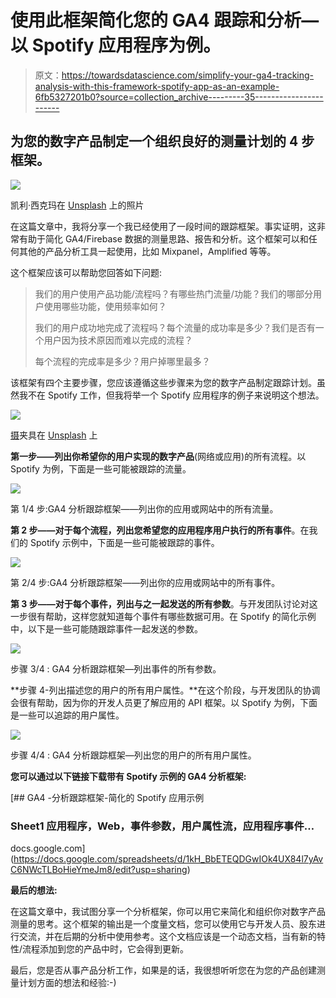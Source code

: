# 使用此框架简化您的 GA4 跟踪和分析—以 Spotify 应用程序为例。

> 原文：<https://towardsdatascience.com/simplify-your-ga4-tracking-analysis-with-this-framework-spotify-app-as-an-example-6fb5327201b0?source=collection_archive---------35----------------------->

## 为您的数字产品制定一个组织良好的测量计划的 4 步框架。

![](img/969265b41c91ad66f17fe330e703a0c5.png)

凯利·西克玛在 [Unsplash](https://unsplash.com?utm_source=medium&utm_medium=referral) 上的照片

在这篇文章中，我将分享一个我已经使用了一段时间的跟踪框架。事实证明，这非常有助于简化 GA4/Firebase 数据的测量思路、报告和分析。这个框架可以和任何其他的产品分析工具一起使用，比如 Mixpanel，Amplified 等等。

这个框架应该可以帮助您回答如下问题:

> 我们的用户使用产品功能/流程吗？有哪些热门流量/功能？我们的哪部分用户使用哪些功能，使用频率如何？
> 
> 我们的用户成功地完成了流程吗？每个流量的成功率是多少？我们是否有一个用户因为技术原因而难以完成的流程？
> 
> 每个流程的完成率是多少？用户掉哪里最多？

该框架有四个主要步骤，您应该遵循这些步骤来为您的数字产品制定跟踪计划。虽然我不在 Spotify 工作，但我将举一个 Spotify 应用程序的例子来说明这个想法。

![](img/bd690578839368f7ed45fa85b46e8c88.png)

[摄](https://unsplash.com/@fixelgraphy?utm_source=medium&utm_medium=referral)夹具在 [Unsplash](https://unsplash.com?utm_source=medium&utm_medium=referral) 上

**第一步——列出你希望你的用户实现的数字产品**(网络或应用)的所有流程。以 Spotify 为例，下面是一些可能被跟踪的流量。

![](img/2e26893f4aef8dd527aba872a2c10ac7.png)

第 1/4 步:GA4 分析跟踪框架——列出你的应用或网站中的所有流量。

**第 2 步——对于每个流程，列出您希望您的应用程序用户执行的所有事件**。在我们的 Spotify 示例中，下面是一些可能被跟踪的事件。

![](img/d23f97b41410891a2ab542897faa0aba.png)

第 2/4 步:GA4 分析跟踪框架——列出你的应用或网站中的所有事件。

**第 3 步——对于每个事件，列出与之一起发送的所有参数**。与开发团队讨论对这一步很有帮助，这样您就知道每个事件有哪些数据可用。在 Spotify 的简化示例中，以下是一些可能随跟踪事件一起发送的参数。

![](img/9eff1375163350d18f478558f8938e85.png)

步骤 3/4 : GA4 分析跟踪框架—列出事件的所有参数。

**步骤 4-列出描述您的用户的所有用户属性。**在这个阶段，与开发团队的协调会很有帮助，因为你的开发人员更了解应用的 API 框架。以 Spotify 为例，下面是一些可以追踪的用户属性。

![](img/1ec5bf5ed191fe776b7feeee3f4172a8.png)

步骤 4/4 : GA4 分析跟踪框架—列出您的用户的所有用户属性。

**您可以通过以下链接下载带有 Spotify 示例的 GA4 分析框架:**

[](https://docs.google.com/spreadsheets/d/1kH_BbETEQDGwIOk4UX84l7yAvC6NWcTLBoHieYmeJm8/edit?usp=sharing) [## GA4 -分析跟踪框架-简化的 Spotify 应用示例

### Sheet1 应用程序，Web，事件参数，用户属性流，应用程序事件…

docs.google.com](https://docs.google.com/spreadsheets/d/1kH_BbETEQDGwIOk4UX84l7yAvC6NWcTLBoHieYmeJm8/edit?usp=sharing) 

**最后的想法:**

在这篇文章中，我试图分享一个分析框架，你可以用它来简化和组织你对数字产品测量的思考。这个框架的输出是一个度量文档，您可以使用它与开发人员、股东进行交流，并在后期的分析中使用参考。这个文档应该是一个动态文档，当有新的特性/流程添加到您的产品中时，它会得到更新。

最后，您是否从事产品分析工作，如果是的话，我很想听听您在为您的产品创建测量计划方面的想法和经验:-)